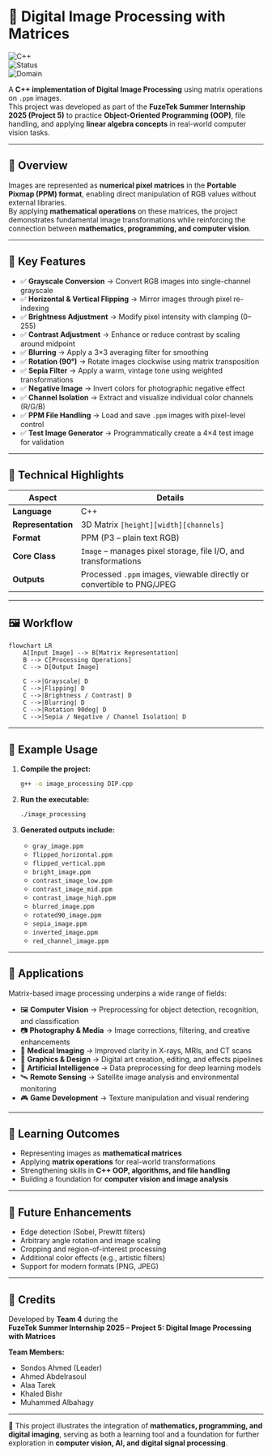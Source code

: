 # 📸 Digital Image Processing with Matrices  

![C++](https://img.shields.io/badge/Language-C++-blue.svg)  
![Status](https://img.shields.io/badge/Status-Completed-brightgreen.svg)  
![Domain](https://img.shields.io/badge/Topic-Computer_Vision-blueviolet.svg)

A **C++ implementation of Digital Image Processing** using matrix operations on `.ppm` images.  
This project was developed as part of the **FuzeTek Summer Internship 2025 (Project 5)** to practice **Object-Oriented Programming (OOP)**, file handling, and applying **linear algebra concepts** in real-world computer vision tasks.  

---

## 🔹 Overview  

Images are represented as **numerical pixel matrices** in the **Portable Pixmap (PPM) format**, enabling direct manipulation of RGB values without external libraries.  
By applying **mathematical operations** on these matrices, the project demonstrates fundamental image transformations while reinforcing the connection between **mathematics, programming, and computer vision**.  

---

## 🚀 Key Features  

- ✅ **Grayscale Conversion** → Convert RGB images into single-channel grayscale  
- ✅ **Horizontal & Vertical Flipping** → Mirror images through pixel re-indexing  
- ✅ **Brightness Adjustment** → Modify pixel intensity with clamping (0–255)  
- ✅ **Contrast Adjustment** → Enhance or reduce contrast by scaling around midpoint  
- ✅ **Blurring** → Apply a 3×3 averaging filter for smoothing  
- ✅ **Rotation (90°)** → Rotate images clockwise using matrix transposition  
- ✅ **Sepia Filter** → Apply a warm, vintage tone using weighted transformations  
- ✅ **Negative Image** → Invert colors for photographic negative effect  
- ✅ **Channel Isolation** → Extract and visualize individual color channels (R/G/B)  
- ✅ **PPM File Handling** → Load and save `.ppm` images with pixel-level control  
- ✅ **Test Image Generator** → Programmatically create a 4×4 test image for validation  

---

## 📂 Technical Highlights  

| Aspect              | Details |
|---------------------|---------|
| **Language**        | C++ |
| **Representation**  | 3D Matrix `[height][width][channels]` |
| **Format**          | PPM (P3 – plain text RGB) |
| **Core Class**      | `Image` – manages pixel storage, file I/O, and transformations |
| **Outputs**         | Processed `.ppm` images, viewable directly or convertible to PNG/JPEG |

---

## 🖼️ Workflow  

```mermaid
flowchart LR
    A[Input Image] --> B[Matrix Representation]
    B --> C[Processing Operations]
    C --> D[Output Image]

    C -->|Grayscale| D
    C -->|Flipping| D
    C -->|Brightness / Contrast| D
    C -->|Blurring| D
    C -->|Rotation 90deg| D
    C -->|Sepia / Negative / Channel Isolation| D
```

---

## 📖 Example Usage  

1. **Compile the project:**  
   ```bash
   g++ -o image_processing DIP.cpp
   ```  

2. **Run the executable:**  
   ```bash
   ./image_processing
   ```  

3. **Generated outputs include:**  
   - `gray_image.ppm`  
   - `flipped_horizontal.ppm`  
   - `flipped_vertical.ppm`  
   - `bright_image.ppm`  
   - `contrast_image_low.ppm`  
   - `contrast_image_mid.ppm`  
   - `contrast_image_high.ppm`  
   - `blurred_image.ppm`  
   - `rotated90_image.ppm`  
   - `sepia_image.ppm`  
   - `inverted_image.ppm`  
   - `red_channel_image.ppm`  

---

## 📑 Applications  

Matrix-based image processing underpins a wide range of fields:  

- 🖼 **Computer Vision** → Preprocessing for object detection, recognition, and classification  
- 📷 **Photography & Media** → Image corrections, filtering, and creative enhancements  
- 🧪 **Medical Imaging** → Improved clarity in X-rays, MRIs, and CT scans  
- 🎨 **Graphics & Design** → Digital art creation, editing, and effects pipelines  
- 🤖 **Artificial Intelligence** → Data preprocessing for deep learning models  
- 🛰 **Remote Sensing** → Satellite image analysis and environmental monitoring  
- 🎮 **Game Development** → Texture manipulation and visual rendering  

---

## 🎯 Learning Outcomes  

- Representing images as **mathematical matrices**  
- Applying **matrix operations** for real-world transformations  
- Strengthening skills in **C++ OOP, algorithms, and file handling**  
- Building a foundation for **computer vision and image analysis**  

---

## 🔮 Future Enhancements  

- Edge detection (Sobel, Prewitt filters)  
- Arbitrary angle rotation and image scaling  
- Cropping and region-of-interest processing  
- Additional color effects (e.g., artistic filters)  
- Support for modern formats (PNG, JPEG)  

---

## 🤝 Credits  

Developed by **Team 4** during the  
**FuzeTek Summer Internship 2025 – Project 5: Digital Image Processing with Matrices**  

**Team Members:**  
- Sondos Ahmed (Leader)  
- Ahmed Abdelrasoul  
- Alaa Tarek  
- Khaled Bishr  
- Muhammed Albahagy  

---

💫 This project illustrates the integration of **mathematics, programming, and digital imaging**, serving as both a learning tool and a foundation for further exploration in **computer vision, AI, and digital signal processing**.
